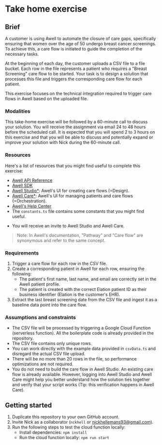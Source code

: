 # Take home exercise

## Brief

A customer is using Awell to automate the closure of care gaps, specifically ensuring that women over the age of 50 undergo breast cancer screenings. To achieve this, a care flow is initiated to guide the completion of the necessary tasks.

At the beginning of each day, the customer uploads a CSV file to a file bucket. Each row in the file represents a patient who requires a "Breast Screening" care flow to be started. Your task is to design a solution that processes this file and triggers the corresponding care flow for each patient.

This exercise focuses on the technical integration required to trigger care flows in Awell based on the uploaded file.

### Modalities

This take-home exercise will be followed by a 60-minute call to discuss your solution. You will receive the assignment via email 24 to 48 hours before the scheduled call. It is expected that you will spend 2 to 3 hours on this exercise and that you will be able to discuss and potentially expand or improve your solution with Nick during the 60-minute call.

### Resources

Here's a list of resources that you might find useful to complete this exercise:

- [Awell API Reference](https://developers.awellhealth.com/awell-orchestration/api-reference/overview/graphql-api)
- [Awell SDK](https://www.npmjs.com/package/@awell-health/awell-sdk)
- [Awell Studio*](https://studio.sandbox.awellhealth.com/): Awell's UI for creating care flows (=Design).
- [Awell Care*](https://care.sandbox.awellhealth.com/): Awell's UI for managing patients and care flows (=Orchestration).
- [Awell's Help Center](https://help.awellhealth.com/en/)
- The `constants.ts` file contains some constants that you might find useful.

* You will receive an invite to Awell Studio and Awell Care.

> Note: In Awell's documentation, "Pathway" and "Care flow" are synonymous and refer to the same concept.

### Requirements

1. Trigger a care flow for each row in the CSV file.
2. Create a corresponding patient in Awell for each row, ensuring the following:
   - The patient's first name, last name, and email are correctly set in the Awell patient profile.
   - The patient is created with the correct Elation patient ID as their business identifier (Elation is the customer's EHR).
3. Extract the last breast screening date from the CSV file and ingest it as a baseline data point into the care flow.

### Assumptions and constraints

- The CSV file will be processed by triggering a Google Cloud Function (serverless function). All the boilerplate code is already provided in the repository.
- The CSV file contains only unique rows.
- You can work directly with the example data provided in `csvData.ts` and disregard the actual CSV file upload.
- There will be no more than 20 rows in the file, so performance optimizations are not required.
- You do not need to build the care flow in Awell Studio. An existing care flow is already available. However, logging into Awell Studio and Awell Care might help you better understand how the solution ties together and verify that your script works (Tip: this verification happens in Awell Care).

## Getting started

1. Duplicate this repository to your own GitHub account.
2. Invite Nick as a collaborator (`nckhell` or nickhellemans93@gmail.com).
3. Run the following steps to test the cloud function locally:
   - Install dependencies: `npm install`
   - Run the cloud function locally: `npm run start`
